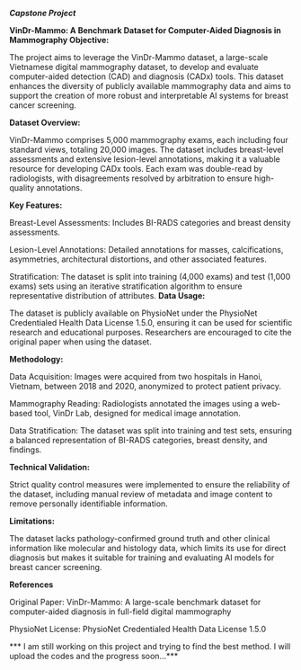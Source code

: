 ***Capstone Project***

**VinDr-Mammo: A Benchmark Dataset for Computer-Aided Diagnosis in Mammography
Objective:**

The project aims to leverage the VinDr-Mammo dataset, a large-scale Vietnamese digital mammography dataset, to develop and evaluate computer-aided detection (CAD) and diagnosis (CADx) tools. This dataset enhances the diversity of publicly available mammography data and aims to support the creation of more robust and interpretable AI systems for breast cancer screening.

**Dataset Overview:**

VinDr-Mammo comprises 5,000 mammography exams, each including four standard views, totaling 20,000 images. The dataset includes breast-level assessments and extensive lesion-level annotations, making it a valuable resource for developing CADx tools. Each exam was double-read by radiologists, with disagreements resolved by arbitration to ensure high-quality annotations.

**Key Features:**

Breast-Level Assessments: Includes BI-RADS categories and breast density assessments.

Lesion-Level Annotations: Detailed annotations for masses, calcifications, asymmetries, architectural distortions, and other associated features.

Stratification: The dataset is split into training (4,000 exams) and test (1,000 exams) sets using an iterative stratification algorithm to ensure representative distribution of attributes.
**Data Usage:**

The dataset is publicly available on PhysioNet under the PhysioNet Credentialed Health Data License 1.5.0, ensuring it can be used for scientific research and educational purposes. Researchers are encouraged to cite the original paper when using the dataset.

**Methodology:**

Data Acquisition: Images were acquired from two hospitals in Hanoi, Vietnam, between 2018 and 2020, anonymized to protect patient privacy.

Mammography Reading: Radiologists annotated the images using a web-based tool, VinDr Lab, designed for medical image annotation.

Data Stratification: The dataset was split into training and test sets, ensuring a balanced representation of BI-RADS categories, breast density, and findings.

**Technical Validation:**

Strict quality control measures were implemented to ensure the reliability of the dataset, including manual review of metadata and image content to remove personally identifiable information.

**Limitations:**

The dataset lacks pathology-confirmed ground truth and other clinical information like molecular and histology data, which limits its use for direct diagnosis but makes it suitable for training and evaluating AI models for breast cancer screening.


**References**

Original Paper: VinDr-Mammo: A large-scale benchmark dataset for computer-aided diagnosis in full-field digital mammography

PhysioNet License: PhysioNet Credentialed Health Data License 1.5.0

*** I am still working on this project and trying to find the best method. I will upload the codes and the progress soon...***
